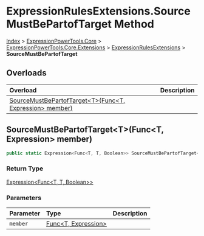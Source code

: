 ﻿# ExpressionRulesExtensions.SourceMustBePartofTarget Method

[Index](../index.md) > [ExpressionPowerTools.Core](ExpressionPowerTools.Core.a.md) > [ExpressionPowerTools.Core.Extensions](ExpressionPowerTools.Core.Extensions.n.md) > [ExpressionRulesExtensions](ExpressionPowerTools.Core.Extensions.ExpressionRulesExtensions.cs.md) > **SourceMustBePartofTarget**



## Overloads

| Overload | Description |
| :-- | :-- |
| [SourceMustBePartofTarget&lt;T>(Func&lt;T, Expression> member)](#sourcemustbepartoftargettfunct-expression-member) |  |
## SourceMustBePartofTarget&lt;T>(Func&lt;T, Expression> member)



```csharp
public static Expression<Func<T, T, Boolean>> SourceMustBePartofTarget<T>(Func<T, Expression> member)
```

### Return Type

 [Expression&lt;Func&lt;T, T, Boolean>>](https://docs.microsoft.com/dotnet/api/system.linq.expressions.expression-1) 

### Parameters

| Parameter | Type | Description |
| :-- | :-- | :-- |
| `member` | [Func&lt;T, Expression>](https://docs.microsoft.com/dotnet/api/system.func-2) |  |


